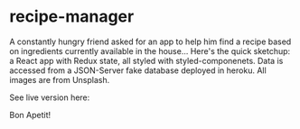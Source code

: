 # recipe-manager
A constantly hungry friend asked for an app to help him find a recipe based on ingredients currently available in the house... Here's the quick sketchup: a React app with Redux state, all styled with styled-componenets.
Data is accessed from a JSON-Server fake database deployed in heroku. 
All images are from Unsplash.

See live version here:

Bon Apetit!
